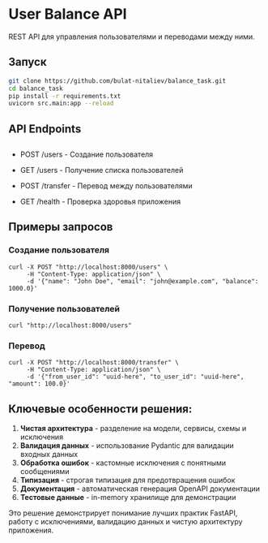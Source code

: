 # User Balance API

REST API для управления пользователями и переводами между ними.

## Запуск

```bash
git clone https://github.com/bulat-nitaliev/balance_task.git
cd balance_task
pip install -r requirements.txt
uvicorn src.main:app --reload
```

## API Endpoints

##

- POST /users - Создание пользователя

- GET /users - Получение списка пользователей

- POST /transfer - Перевод между пользователями

- GET /health - Проверка здоровья приложения

## Примеры запросов

### Создание пользователя

```
curl -X POST "http://localhost:8000/users" \
     -H "Content-Type: application/json" \
     -d '{"name": "John Doe", "email": "john@example.com", "balance": 1000.0}'
```

### Получение пользователей

```
curl "http://localhost:8000/users"
```

### Перевод

```
curl -X POST "http://localhost:8000/transfer" \
     -H "Content-Type: application/json" \
     -d '{"from_user_id": "uuid-here", "to_user_id": "uuid-here", "amount": 100.0}'
```

## Ключевые особенности решения:

1. **Чистая архитектура** - разделение на модели, сервисы, схемы и исключения
2. **Валидация данных** - использование Pydantic для валидации входных данных
3. **Обработка ошибок** - кастомные исключения с понятными сообщениями
4. **Типизация** - строгая типизация для предотвращения ошибок
5. **Документация** - автоматическая генерация OpenAPI документации
6. **Тестовые данные** - in-memory хранилище для демонстрации

Это решение демонстрирует понимание лучших практик FastAPI, работу с исключениями, валидацию данных и чистую архитектуру приложения.
